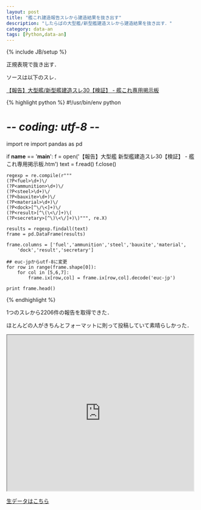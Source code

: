 ```yaml
---
layout: post
title: "艦これ建造報告スレから建造結果を抜き出す"
description: "したらばの大型艦/新型艦建造スレから建造結果を抜き出す．"
category: data-an
tags: [Python,data-an]
---
```

{% include JB/setup %}

正規表現で抜き出す．

ソースは以下のスレ．

[【報告】大型艦/新型艦建造スレ30【検証】 - 艦これ専用掲示板](http://jbbs.shitaraba.net/bbs/read.cgi/netgame/12394/1396246630/)

{% highlight python %}
#!/usr/bin/env python
# -*- coding: utf-8 -*-

import re
import pandas as pd

if __name__ == '__main__':
    f = open('【報告】大型艦 新型艦建造スレ30【検証】 - 艦これ専用掲示板.htm')
    text = f.read()
    f.close()

    regexp = re.compile(r"""
    (?P<fuel>\d+)\/
    (?P<ammunition>\d+)\/
    (?P<steel>\d+)\/
    (?P<bauxite>\d+)\/
    (?P<material>\d+)\/
    (?P<dock>[^\/\<]+)\/
    (?P<result>[^\(\<\/]+)\(
    (?P<secretary>[^\)\<\/]+)\)""", re.X)

    results = regexp.findall(text)
    frame = pd.DataFrame(results)

    frame.columns = ['fuel','ammunition','steel','bauxite','material',
        'dock','result','secretary']

    ## euc-jpからutf-8に変更
    for row in range(frame.shape[0]):
        for col in [5,6,7]:
            frame.ix[row,col] = frame.ix[row,col].decode('euc-jp')

    print frame.head()
{% endhighlight %}

1つのスレから2206件の報告を取得できた．

ほとんどの人がきちんとフォーマットに則って投稿していて素晴らしかった．

<iframe width='490' height='410' src="https://docs.google.com/spreadsheets/d/1tIpM2bPbzFDwi-8xWgxZ_cH6QyyQcRP_WLMBdS_aUJg/pubhtml?widget=true&amp;headers=false"></iframe>

[生データはこちら](https://docs.google.com/spreadsheets/d/1tIpM2bPbzFDwi-8xWgxZ_cH6QyyQcRP_WLMBdS_aUJg/edit?usp=sharing)

